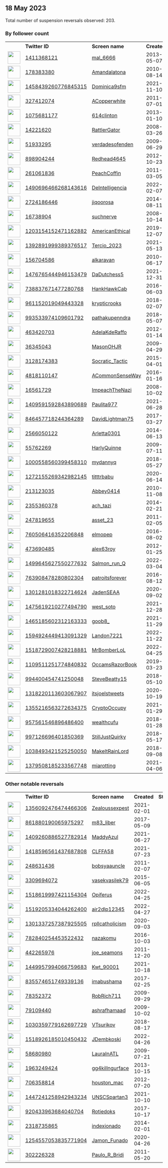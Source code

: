 
## 18 May 2023
Total number of suspension reversals observed: 203.

### By follower count
<table><tr><th></th><th align="left">Twitter ID</th><th align="left">Screen name</th>
<th align="left">Created</th><th align="left">Status</th><th align="left">Suspended</th><th align="left">Followers</th>
<tr><td><a href="https://pbs.twimg.com/profile_images/1562545777901281280/IK6_e3XL_normal.jpg"><img src="https://pbs.twimg.com/profile_images/1562545777901281280/IK6_e3XL_normal.jpg" width="40px" height="40px" align="center"/></a></td><td><a href="https://twitter.com/intent/user?user_id=1411368121">1411368121</a></td><td><a href="https://twitter.com/mal_6666">mal_6666</a></td><td>2013-05-07</td><td align="center"></td><td>2023-03-29</td><td>79825</td></tr>
<tr><td><a href="https://pbs.twimg.com/profile_images/1287807083426000896/RkjpN5Rw_normal.jpg"><img src="https://pbs.twimg.com/profile_images/1287807083426000896/RkjpN5Rw_normal.jpg" width="40px" height="40px" align="center"/></a></td><td><a href="https://twitter.com/intent/user?user_id=178383380">178383380</a></td><td><a href="https://twitter.com/Amandalatona">Amandalatona</a></td><td>2010-08-14</td><td align="center"></td><td>2023-03-26</td><td>75448</td></tr>
<tr><td><a href="https://pbs.twimg.com/profile_images/1622411926994026496/SclEsN1M_normal.jpg"><img src="https://pbs.twimg.com/profile_images/1622411926994026496/SclEsN1M_normal.jpg" width="40px" height="40px" align="center"/></a></td><td><a href="https://twitter.com/intent/user?user_id=1458439260776845315">1458439260776845315</a></td><td><a href="https://twitter.com/Dominica9sfm">Dominica9sfm</a></td><td>2021-11-10</td><td align="center"></td><td>2023-04-24</td><td>67192</td></tr>
<tr><td><a href="https://pbs.twimg.com/profile_images/425010978531454976/ATqS_1E8_normal.jpeg"><img src="https://pbs.twimg.com/profile_images/425010978531454976/ATqS_1E8_normal.jpeg" width="40px" height="40px" align="center"/></a></td><td><a href="https://twitter.com/intent/user?user_id=327412074">327412074</a></td><td><a href="https://twitter.com/ACopperwhite">ACopperwhite</a></td><td>2011-07-01</td><td align="center"></td><td>2023-02-05</td><td>52223</td></tr>
<tr><td><a href="https://pbs.twimg.com/profile_images/1658907610333196289/VG9GjxkV_normal.jpg"><img src="https://pbs.twimg.com/profile_images/1658907610333196289/VG9GjxkV_normal.jpg" width="40px" height="40px" align="center"/></a></td><td><a href="https://twitter.com/intent/user?user_id=1075681177">1075681177</a></td><td><a href="https://twitter.com/614clinton">614clinton</a></td><td>2013-01-10</td><td align="center"></td><td></td><td>50182</td></tr>
<tr><td><a href="https://pbs.twimg.com/profile_images/507122503014035456/GzSjY2K8_normal.jpeg"><img src="https://pbs.twimg.com/profile_images/507122503014035456/GzSjY2K8_normal.jpeg" width="40px" height="40px" align="center"/></a></td><td><a href="https://twitter.com/intent/user?user_id=14221620">14221620</a></td><td><a href="https://twitter.com/RattlerGator">RattlerGator</a></td><td>2008-03-26</td><td align="center"></td><td></td><td>34148</td></tr>
<tr><td><a href="https://pbs.twimg.com/profile_images/1648024013384417280/gvzls2GM_normal.jpg"><img src="https://pbs.twimg.com/profile_images/1648024013384417280/gvzls2GM_normal.jpg" width="40px" height="40px" align="center"/></a></td><td><a href="https://twitter.com/intent/user?user_id=51933295">51933295</a></td><td><a href="https://twitter.com/verdadesofenden">verdadesofenden</a></td><td>2009-06-29</td><td align="center">🚫</td><td>2023-05-07</td><td>31201</td></tr>
<tr><td><a href="https://pbs.twimg.com/profile_images/1293033106329481216/EjC6O7On_normal.jpg"><img src="https://pbs.twimg.com/profile_images/1293033106329481216/EjC6O7On_normal.jpg" width="40px" height="40px" align="center"/></a></td><td><a href="https://twitter.com/intent/user?user_id=898904244">898904244</a></td><td><a href="https://twitter.com/Redhead4645">Redhead4645</a></td><td>2012-10-23</td><td align="center"></td><td></td><td>30891</td></tr>
<tr><td><a href="https://pbs.twimg.com/profile_images/920153895099355136/jRJTS-YQ_normal.jpg"><img src="https://pbs.twimg.com/profile_images/920153895099355136/jRJTS-YQ_normal.jpg" width="40px" height="40px" align="center"/></a></td><td><a href="https://twitter.com/intent/user?user_id=261061836">261061836</a></td><td><a href="https://twitter.com/PeachCoffin">PeachCoffin</a></td><td>2011-03-05</td><td align="center"></td><td>2023-01-30</td><td>27654</td></tr>
<tr><td><a href="https://pbs.twimg.com/profile_images/1661132312367763456/lnfeNzPT_normal.jpg"><img src="https://pbs.twimg.com/profile_images/1661132312367763456/lnfeNzPT_normal.jpg" width="40px" height="40px" align="center"/></a></td><td><a href="https://twitter.com/intent/user?user_id=1490696466268143616">1490696466268143616</a></td><td><a href="https://twitter.com/DeIntelligencia">DeIntelligencia</a></td><td>2022-02-07</td><td align="center"></td><td>2022-07-21</td><td>24776</td></tr>
<tr><td><a href="https://pbs.twimg.com/profile_images/1542756527555346439/HYFr2Fiy_normal.jpg"><img src="https://pbs.twimg.com/profile_images/1542756527555346439/HYFr2Fiy_normal.jpg" width="40px" height="40px" align="center"/></a></td><td><a href="https://twitter.com/intent/user?user_id=2724186446">2724186446</a></td><td><a href="https://twitter.com/jiqoorosa">jiqoorosa</a></td><td>2014-08-11</td><td align="center"></td><td>2023-02-18</td><td>19501</td></tr>
<tr><td><a href="https://pbs.twimg.com/profile_images/1652539173591478274/OvbQPgUt_normal.jpg"><img src="https://pbs.twimg.com/profile_images/1652539173591478274/OvbQPgUt_normal.jpg" width="40px" height="40px" align="center"/></a></td><td><a href="https://twitter.com/intent/user?user_id=16738904">16738904</a></td><td><a href="https://twitter.com/suchnerve">suchnerve</a></td><td>2008-10-14</td><td align="center"></td><td></td><td>17232</td></tr>
<tr><td><a href="https://pbs.twimg.com/profile_images/1360985656294473736/UyD7RbOX_normal.jpg"><img src="https://pbs.twimg.com/profile_images/1360985656294473736/UyD7RbOX_normal.jpg" width="40px" height="40px" align="center"/></a></td><td><a href="https://twitter.com/intent/user?user_id=1203154152471162882">1203154152471162882</a></td><td><a href="https://twitter.com/AmericanEthical">AmericanEthical</a></td><td>2019-12-07</td><td align="center"></td><td></td><td>16577</td></tr>
<tr><td><a href="https://pbs.twimg.com/profile_images/1659473442373091328/h_E0Xvhr_normal.jpg"><img src="https://pbs.twimg.com/profile_images/1659473442373091328/h_E0Xvhr_normal.jpg" width="40px" height="40px" align="center"/></a></td><td><a href="https://twitter.com/intent/user?user_id=1392891999389376517">1392891999389376517</a></td><td><a href="https://twitter.com/Tercio_2023">Tercio_2023</a></td><td>2021-05-13</td><td align="center"></td><td>2022-07-20</td><td>14094</td></tr>
<tr><td><a href="https://pbs.twimg.com/profile_images/1159544289413738496/Cdc_vjbH_normal.jpg"><img src="https://pbs.twimg.com/profile_images/1159544289413738496/Cdc_vjbH_normal.jpg" width="40px" height="40px" align="center"/></a></td><td><a href="https://twitter.com/intent/user?user_id=156704586">156704586</a></td><td><a href="https://twitter.com/alkaravan">alkaravan</a></td><td>2010-06-17</td><td align="center"></td><td>2022-11-02</td><td>12166</td></tr>
<tr><td><a href="https://pbs.twimg.com/profile_images/1661200474031235073/1V6ZZ1Iu_normal.jpg"><img src="https://pbs.twimg.com/profile_images/1661200474031235073/1V6ZZ1Iu_normal.jpg" width="40px" height="40px" align="center"/></a></td><td><a href="https://twitter.com/intent/user?user_id=1476765444946153479">1476765444946153479</a></td><td><a href="https://twitter.com/DaDutchess5">DaDutchess5</a></td><td>2021-12-31</td><td align="center"></td><td>2023-01-12</td><td>10613</td></tr>
<tr><td><a href="https://pbs.twimg.com/profile_images/739523711334633473/230-VKwL_normal.jpg"><img src="https://pbs.twimg.com/profile_images/739523711334633473/230-VKwL_normal.jpg" width="40px" height="40px" align="center"/></a></td><td><a href="https://twitter.com/intent/user?user_id=738837671477280768">738837671477280768</a></td><td><a href="https://twitter.com/HankHawkCab">HankHawkCab</a></td><td>2016-06-03</td><td align="center"></td><td>2022-10-29</td><td>8228</td></tr>
<tr><td><a href="https://pbs.twimg.com/profile_images/1659038360004902912/ADR9gIB7_normal.png"><img src="https://pbs.twimg.com/profile_images/1659038360004902912/ADR9gIB7_normal.png" width="40px" height="40px" align="center"/></a></td><td><a href="https://twitter.com/intent/user?user_id=961152019049443328">961152019049443328</a></td><td><a href="https://twitter.com/krypticrooks">krypticrooks</a></td><td>2018-02-07</td><td align="center"></td><td>2022-09-08</td><td>8187</td></tr>
<tr><td><a href="https://pbs.twimg.com/profile_images/1654062876150337539/tRsWeV-u_normal.jpg"><img src="https://pbs.twimg.com/profile_images/1654062876150337539/tRsWeV-u_normal.jpg" width="40px" height="40px" align="center"/></a></td><td><a href="https://twitter.com/intent/user?user_id=993533974109601792">993533974109601792</a></td><td><a href="https://twitter.com/pathakupenndra">pathakupenndra</a></td><td>2018-05-07</td><td align="center"></td><td>2022-10-01</td><td>7818</td></tr>
<tr><td><a href="https://pbs.twimg.com/profile_images/1229895096780443648/Xyc5IwRU_normal.jpg"><img src="https://pbs.twimg.com/profile_images/1229895096780443648/Xyc5IwRU_normal.jpg" width="40px" height="40px" align="center"/></a></td><td><a href="https://twitter.com/intent/user?user_id=463420703">463420703</a></td><td><a href="https://twitter.com/AdelaKdeRaffo">AdelaKdeRaffo</a></td><td>2012-01-14</td><td align="center"></td><td></td><td>7677</td></tr>
<tr><td><a href="https://pbs.twimg.com/profile_images/1656411696724844544/vqpQ8HN8_normal.jpg"><img src="https://pbs.twimg.com/profile_images/1656411696724844544/vqpQ8HN8_normal.jpg" width="40px" height="40px" align="center"/></a></td><td><a href="https://twitter.com/intent/user?user_id=36345043">36345043</a></td><td><a href="https://twitter.com/MasonOHJR">MasonOHJR</a></td><td>2009-04-29</td><td align="center"></td><td></td><td>7138</td></tr>
<tr><td><a href="https://pbs.twimg.com/profile_images/1656767761539018767/m2PKxikt_normal.jpg"><img src="https://pbs.twimg.com/profile_images/1656767761539018767/m2PKxikt_normal.jpg" width="40px" height="40px" align="center"/></a></td><td><a href="https://twitter.com/intent/user?user_id=3128174383">3128174383</a></td><td><a href="https://twitter.com/Socratic_Tactic">Socratic_Tactic</a></td><td>2015-04-01</td><td align="center"></td><td></td><td>5439</td></tr>
<tr><td><a href="https://pbs.twimg.com/profile_images/1349012617403256833/c69HB7Ra_normal.jpg"><img src="https://pbs.twimg.com/profile_images/1349012617403256833/c69HB7Ra_normal.jpg" width="40px" height="40px" align="center"/></a></td><td><a href="https://twitter.com/intent/user?user_id=4818110147">4818110147</a></td><td><a href="https://twitter.com/ACommonSenseWay">ACommonSenseWay</a></td><td>2016-01-16</td><td align="center"></td><td></td><td>4941</td></tr>
<tr><td><a href="https://pbs.twimg.com/profile_images/1661114762090913819/TDR43CeO_normal.jpg"><img src="https://pbs.twimg.com/profile_images/1661114762090913819/TDR43CeO_normal.jpg" width="40px" height="40px" align="center"/></a></td><td><a href="https://twitter.com/intent/user?user_id=16561729">16561729</a></td><td><a href="https://twitter.com/ImpeachTheNazi">ImpeachTheNazi</a></td><td>2008-10-02</td><td align="center"></td><td></td><td>4649</td></tr>
<tr><td><a href="https://pbs.twimg.com/profile_images/1657038594727456771/YYdn9b_O_normal.jpg"><img src="https://pbs.twimg.com/profile_images/1657038594727456771/YYdn9b_O_normal.jpg" width="40px" height="40px" align="center"/></a></td><td><a href="https://twitter.com/intent/user?user_id=1409591592843890689">1409591592843890689</a></td><td><a href="https://twitter.com/Paulita977">Paulita977</a></td><td>2021-06-28</td><td align="center"></td><td>2023-02-13</td><td>3635</td></tr>
<tr><td><a href="https://pbs.twimg.com/profile_images/846461079194501120/1EfsZOp7_normal.jpg"><img src="https://pbs.twimg.com/profile_images/846461079194501120/1EfsZOp7_normal.jpg" width="40px" height="40px" align="center"/></a></td><td><a href="https://twitter.com/intent/user?user_id=846457718244364289">846457718244364289</a></td><td><a href="https://twitter.com/DavidLightman75">DavidLightman75</a></td><td>2017-03-27</td><td align="center"></td><td></td><td>3460</td></tr>
<tr><td><a href="https://pbs.twimg.com/profile_images/672844421927317504/rXq9tZrU_normal.jpg"><img src="https://pbs.twimg.com/profile_images/672844421927317504/rXq9tZrU_normal.jpg" width="40px" height="40px" align="center"/></a></td><td><a href="https://twitter.com/intent/user?user_id=2566050122">2566050122</a></td><td><a href="https://twitter.com/Arletta0301">Arletta0301</a></td><td>2014-06-13</td><td align="center"></td><td></td><td>3081</td></tr>
<tr><td><a href="https://pbs.twimg.com/profile_images/1496569905814122501/hwSeO6-m_normal.jpg"><img src="https://pbs.twimg.com/profile_images/1496569905814122501/hwSeO6-m_normal.jpg" width="40px" height="40px" align="center"/></a></td><td><a href="https://twitter.com/intent/user?user_id=55762269">55762269</a></td><td><a href="https://twitter.com/HarlyQuinne">HarlyQuinne</a></td><td>2009-07-11</td><td align="center"></td><td>2022-03-19</td><td>2949</td></tr>
<tr><td><a href="https://pbs.twimg.com/profile_images/1187420101890445312/4MlVWyWR_normal.jpg"><img src="https://pbs.twimg.com/profile_images/1187420101890445312/4MlVWyWR_normal.jpg" width="40px" height="40px" align="center"/></a></td><td><a href="https://twitter.com/intent/user?user_id=1000558560399458310">1000558560399458310</a></td><td><a href="https://twitter.com/mydannyq">mydannyq</a></td><td>2018-05-27</td><td align="center"></td><td></td><td>2666</td></tr>
<tr><td><a href="https://pbs.twimg.com/profile_images/1660537528024453123/GYyip2jU_normal.jpg"><img src="https://pbs.twimg.com/profile_images/1660537528024453123/GYyip2jU_normal.jpg" width="40px" height="40px" align="center"/></a></td><td><a href="https://twitter.com/intent/user?user_id=1272155269342982145">1272155269342982145</a></td><td><a href="https://twitter.com/titttrbabu">titttrbabu</a></td><td>2020-06-14</td><td align="center"></td><td>2023-03-31</td><td>2252</td></tr>
<tr><td><a href="https://pbs.twimg.com/profile_images/775166827206995969/kAzn7WAW_normal.jpg"><img src="https://pbs.twimg.com/profile_images/775166827206995969/kAzn7WAW_normal.jpg" width="40px" height="40px" align="center"/></a></td><td><a href="https://twitter.com/intent/user?user_id=213123035">213123035</a></td><td><a href="https://twitter.com/Abbey0414">Abbey0414</a></td><td>2010-11-08</td><td align="center"></td><td>2022-10-28</td><td>2061</td></tr>
<tr><td><a href="https://pbs.twimg.com/profile_images/1414713628750659585/iBAL6JMR_normal.jpg"><img src="https://pbs.twimg.com/profile_images/1414713628750659585/iBAL6JMR_normal.jpg" width="40px" height="40px" align="center"/></a></td><td><a href="https://twitter.com/intent/user?user_id=2355360378">2355360378</a></td><td><a href="https://twitter.com/ach_tazi">ach_tazi</a></td><td>2014-02-21</td><td align="center"></td><td>2022-10-11</td><td>1982</td></tr>
<tr><td><a href="https://pbs.twimg.com/profile_images/1653633391336488961/gBU4hYcZ_normal.jpg"><img src="https://pbs.twimg.com/profile_images/1653633391336488961/gBU4hYcZ_normal.jpg" width="40px" height="40px" align="center"/></a></td><td><a href="https://twitter.com/intent/user?user_id=247819655">247819655</a></td><td><a href="https://twitter.com/asset_23">asset_23</a></td><td>2011-02-05</td><td align="center"></td><td></td><td>1899</td></tr>
<tr><td><a href="https://pbs.twimg.com/profile_images/1658896201817935872/WvheRYzo_normal.jpg"><img src="https://pbs.twimg.com/profile_images/1658896201817935872/WvheRYzo_normal.jpg" width="40px" height="40px" align="center"/></a></td><td><a href="https://twitter.com/intent/user?user_id=760506416352206848">760506416352206848</a></td><td><a href="https://twitter.com/elmopep">elmopep</a></td><td>2016-08-02</td><td align="center"></td><td></td><td>1873</td></tr>
<tr><td><a href="https://pbs.twimg.com/profile_images/1296040289568776193/qJC3mw9N_normal.jpg"><img src="https://pbs.twimg.com/profile_images/1296040289568776193/qJC3mw9N_normal.jpg" width="40px" height="40px" align="center"/></a></td><td><a href="https://twitter.com/intent/user?user_id=473690485">473690485</a></td><td><a href="https://twitter.com/alex63roy">alex63roy</a></td><td>2012-01-25</td><td align="center"></td><td>2022-09-29</td><td>1856</td></tr>
<tr><td><a href="https://pbs.twimg.com/profile_images/1499673403795832834/t4fhBusD_normal.jpg"><img src="https://pbs.twimg.com/profile_images/1499673403795832834/t4fhBusD_normal.jpg" width="40px" height="40px" align="center"/></a></td><td><a href="https://twitter.com/intent/user?user_id=1499645627550277632">1499645627550277632</a></td><td><a href="https://twitter.com/Salmon_run_Q">Salmon_run_Q</a></td><td>2022-03-04</td><td align="center"></td><td>2023-02-03</td><td>1852</td></tr>
<tr><td><a href="https://pbs.twimg.com/profile_images/847986705579872256/IFwR3ql9_normal.jpg"><img src="https://pbs.twimg.com/profile_images/847986705579872256/IFwR3ql9_normal.jpg" width="40px" height="40px" align="center"/></a></td><td><a href="https://twitter.com/intent/user?user_id=763908478280802304">763908478280802304</a></td><td><a href="https://twitter.com/patroitsforever">patroitsforever</a></td><td>2016-08-12</td><td align="center"></td><td></td><td>1725</td></tr>
<tr><td><a href="https://pbs.twimg.com/profile_images/1657872633541828609/ogMHtpyf_normal.jpg"><img src="https://pbs.twimg.com/profile_images/1657872633541828609/ogMHtpyf_normal.jpg" width="40px" height="40px" align="center"/></a></td><td><a href="https://twitter.com/intent/user?user_id=1301281018322714624">1301281018322714624</a></td><td><a href="https://twitter.com/JadenSEAA">JadenSEAA</a></td><td>2020-09-02</td><td align="center"></td><td>2022-08-31</td><td>1695</td></tr>
<tr><td><a href="https://pbs.twimg.com/profile_images/1649425011650732033/9uCrxxig_normal.jpg"><img src="https://pbs.twimg.com/profile_images/1649425011650732033/9uCrxxig_normal.jpg" width="40px" height="40px" align="center"/></a></td><td><a href="https://twitter.com/intent/user?user_id=1475619210277494790">1475619210277494790</a></td><td><a href="https://twitter.com/west_soto">west_soto</a></td><td>2021-12-28</td><td align="center"></td><td>2023-04-25</td><td>1671</td></tr>
<tr><td><a href="https://pbs.twimg.com/profile_images/1658654125696098304/Q8Nwrrbi_normal.jpg"><img src="https://pbs.twimg.com/profile_images/1658654125696098304/Q8Nwrrbi_normal.jpg" width="40px" height="40px" align="center"/></a></td><td><a href="https://twitter.com/intent/user?user_id=1465185602312163333">1465185602312163333</a></td><td><a href="https://twitter.com/goob8_">goob8_</a></td><td>2021-11-29</td><td align="center"></td><td>2022-09-23</td><td>1615</td></tr>
<tr><td><a href="https://pbs.twimg.com/profile_images/1642419138613350400/qDT8eeM7_normal.jpg"><img src="https://pbs.twimg.com/profile_images/1642419138613350400/qDT8eeM7_normal.jpg" width="40px" height="40px" align="center"/></a></td><td><a href="https://twitter.com/intent/user?user_id=1594924449413091329">1594924449413091329</a></td><td><a href="https://twitter.com/Landon7221">Landon7221</a></td><td>2022-11-22</td><td align="center"></td><td>2023-04-21</td><td>1541</td></tr>
<tr><td><a href="https://pbs.twimg.com/profile_images/1662865479222829058/s_fOHaUa_normal.jpg"><img src="https://pbs.twimg.com/profile_images/1662865479222829058/s_fOHaUa_normal.jpg" width="40px" height="40px" align="center"/></a></td><td><a href="https://twitter.com/intent/user?user_id=1518729007428218881">1518729007428218881</a></td><td><a href="https://twitter.com/MrBomberLoL">MrBomberLoL</a></td><td>2022-04-25</td><td align="center"></td><td>2023-05-01</td><td>1496</td></tr>
<tr><td><a href="https://pbs.twimg.com/profile_images/1109921201869283328/PhGEoV_w_normal.png"><img src="https://pbs.twimg.com/profile_images/1109921201869283328/PhGEoV_w_normal.png" width="40px" height="40px" align="center"/></a></td><td><a href="https://twitter.com/intent/user?user_id=1109511251774840832">1109511251774840832</a></td><td><a href="https://twitter.com/OccamsRazorBook">OccamsRazorBook</a></td><td>2019-03-23</td><td align="center"></td><td></td><td>1402</td></tr>
<tr><td><a href="https://pbs.twimg.com/profile_images/1308298395774222336/Z3SHAWVy_normal.jpg"><img src="https://pbs.twimg.com/profile_images/1308298395774222336/Z3SHAWVy_normal.jpg" width="40px" height="40px" align="center"/></a></td><td><a href="https://twitter.com/intent/user?user_id=994400454741250048">994400454741250048</a></td><td><a href="https://twitter.com/SteveBeatty15">SteveBeatty15</a></td><td>2018-05-10</td><td align="center"></td><td></td><td>1393</td></tr>
<tr><td><a href="https://pbs.twimg.com/profile_images/1653561888570064899/lCJe6csc_normal.jpg"><img src="https://pbs.twimg.com/profile_images/1653561888570064899/lCJe6csc_normal.jpg" width="40px" height="40px" align="center"/></a></td><td><a href="https://twitter.com/intent/user?user_id=1318220113603067907">1318220113603067907</a></td><td><a href="https://twitter.com/itsjoelstweets">itsjoelstweets</a></td><td>2020-10-19</td><td align="center"></td><td></td><td>1393</td></tr>
<tr><td><a href="https://pbs.twimg.com/profile_images/1403918999726010368/u94h66aE_normal.jpg"><img src="https://pbs.twimg.com/profile_images/1403918999726010368/u94h66aE_normal.jpg" width="40px" height="40px" align="center"/></a></td><td><a href="https://twitter.com/intent/user?user_id=1355216563272634375">1355216563272634375</a></td><td><a href="https://twitter.com/CryptoOccupy">CryptoOccupy</a></td><td>2021-01-29</td><td align="center"></td><td>2022-05-05</td><td>1392</td></tr>
<tr><td><a href="https://pbs.twimg.com/profile_images/1086626377456066560/0DgR20M2_normal.jpg"><img src="https://pbs.twimg.com/profile_images/1086626377456066560/0DgR20M2_normal.jpg" width="40px" height="40px" align="center"/></a></td><td><a href="https://twitter.com/intent/user?user_id=957561546896486400">957561546896486400</a></td><td><a href="https://twitter.com/wealthcufu">wealthcufu</a></td><td>2018-01-28</td><td align="center"></td><td>2022-08-19</td><td>1348</td></tr>
<tr><td><a href="https://pbs.twimg.com/profile_images/1658944116993019904/4qM0adEM_normal.jpg"><img src="https://pbs.twimg.com/profile_images/1658944116993019904/4qM0adEM_normal.jpg" width="40px" height="40px" align="center"/></a></td><td><a href="https://twitter.com/intent/user?user_id=997126696401850369">997126696401850369</a></td><td><a href="https://twitter.com/StillJustQuirky">StillJustQuirky</a></td><td>2018-05-17</td><td align="center"></td><td></td><td>1347</td></tr>
<tr><td><a href="https://pbs.twimg.com/profile_images/1264381146378506245/h-3Cto4F_normal.jpg"><img src="https://pbs.twimg.com/profile_images/1264381146378506245/h-3Cto4F_normal.jpg" width="40px" height="40px" align="center"/></a></td><td><a href="https://twitter.com/intent/user?user_id=1038493421525250050">1038493421525250050</a></td><td><a href="https://twitter.com/MakeItRainLord">MakeItRainLord</a></td><td>2018-09-08</td><td align="center"></td><td>2022-04-27</td><td>1298</td></tr>
<tr><td><a href="https://pbs.twimg.com/profile_images/1640336413697667073/uVH61uwB_normal.jpg"><img src="https://pbs.twimg.com/profile_images/1640336413697667073/uVH61uwB_normal.jpg" width="40px" height="40px" align="center"/></a></td><td><a href="https://twitter.com/intent/user?user_id=1379508185233567748">1379508185233567748</a></td><td><a href="https://twitter.com/miarotting">miarotting</a></td><td>2021-04-06</td><td align="center"></td><td>2023-04-15</td><td>1208</td></tr>
</table>

### Other notable reversals
<table><tr><th></th><th align="left">Twitter ID</th><th align="left">Screen name</th>
<th align="left">Created</th><th align="left">Status</th><th align="left">Suspended</th><th align="left">Followers</th>
<tr><td><a href="https://pbs.twimg.com/profile_images/1562516463575093248/B1PMVSyg_normal.jpg"><img src="https://pbs.twimg.com/profile_images/1562516463575093248/B1PMVSyg_normal.jpg" width="40px" height="40px" align="center"/></a></td><td><a href="https://twitter.com/intent/user?user_id=1356092476474466306">1356092476474466306</a></td><td><a href="https://twitter.com/Zealoussexpest">Zealoussexpest</a></td><td>2021-02-01</td><td align="center"></td><td>2023-01-02</td><td>359</td></tr>
<tr><td><a href="https://pbs.twimg.com/profile_images/1243635062123507713/rSf8MmAg_normal.jpg"><img src="https://pbs.twimg.com/profile_images/1243635062123507713/rSf8MmAg_normal.jpg" width="40px" height="40px" align="center"/></a></td><td><a href="https://twitter.com/intent/user?user_id=861880190065975297">861880190065975297</a></td><td><a href="https://twitter.com/m83_liber">m83_liber</a></td><td>2017-05-09</td><td align="center"></td><td>2023-01-25</td><td>646</td></tr>
<tr><td><a href="https://pbs.twimg.com/profile_images/1634551789033869312/ikmVFH2y_normal.jpg"><img src="https://pbs.twimg.com/profile_images/1634551789033869312/ikmVFH2y_normal.jpg" width="40px" height="40px" align="center"/></a></td><td><a href="https://twitter.com/intent/user?user_id=1409260886527782914">1409260886527782914</a></td><td><a href="https://twitter.com/MaddyAzul">MaddyAzul</a></td><td>2021-06-27</td><td align="center"></td><td>2023-04-14</td><td>262</td></tr>
<tr><td><a href="https://pbs.twimg.com/profile_images/1639038802122657792/17pDHTEu_normal.jpg"><img src="https://pbs.twimg.com/profile_images/1639038802122657792/17pDHTEu_normal.jpg" width="40px" height="40px" align="center"/></a></td><td><a href="https://twitter.com/intent/user?user_id=1418596561437687808">1418596561437687808</a></td><td><a href="https://twitter.com/CLFFA58">CLFFA58</a></td><td>2021-07-23</td><td align="center"></td><td>2023-04-11</td><td>40</td></tr>
<tr><td><a href="https://pbs.twimg.com/profile_images/1557187139502313472/2Xwi42vI_normal.jpg"><img src="https://pbs.twimg.com/profile_images/1557187139502313472/2Xwi42vI_normal.jpg" width="40px" height="40px" align="center"/></a></td><td><a href="https://twitter.com/intent/user?user_id=248631436">248631436</a></td><td><a href="https://twitter.com/bobsyaauncle">bobsyaauncle</a></td><td>2011-02-07</td><td align="center"></td><td>2022-12-18</td><td>199</td></tr>
<tr><td><a href="https://pbs.twimg.com/profile_images/821963462658129920/Pix_b2fJ_normal.jpg"><img src="https://pbs.twimg.com/profile_images/821963462658129920/Pix_b2fJ_normal.jpg" width="40px" height="40px" align="center"/></a></td><td><a href="https://twitter.com/intent/user?user_id=3309694072">3309694072</a></td><td><a href="https://twitter.com/vasekvasilek79">vasekvasilek79</a></td><td>2015-06-05</td><td align="center"></td><td>2023-02-28</td><td>1076</td></tr>
<tr><td><a href="https://pbs.twimg.com/profile_images/1659245648456056861/L-7vkZuC_normal.jpg"><img src="https://pbs.twimg.com/profile_images/1659245648456056861/L-7vkZuC_normal.jpg" width="40px" height="40px" align="center"/></a></td><td><a href="https://twitter.com/intent/user?user_id=1518619997421154304">1518619997421154304</a></td><td><a href="https://twitter.com/Opiferus">Opiferus</a></td><td>2022-04-25</td><td align="center"></td><td>2022-12-07</td><td>32</td></tr>
<tr><td><a href="https://pbs.twimg.com/profile_images/1570892588449759233/smyNqpuW_normal.jpg"><img src="https://pbs.twimg.com/profile_images/1570892588449759233/smyNqpuW_normal.jpg" width="40px" height="40px" align="center"/></a></td><td><a href="https://twitter.com/intent/user?user_id=1519205334044262400">1519205334044262400</a></td><td><a href="https://twitter.com/air2dlp12345">air2dlp12345</a></td><td>2022-04-27</td><td align="center"></td><td>2022-10-20</td><td>363</td></tr>
<tr><td><a href="https://pbs.twimg.com/profile_images/1659255414133850112/FJQRXbtg_normal.jpg"><img src="https://pbs.twimg.com/profile_images/1659255414133850112/FJQRXbtg_normal.jpg" width="40px" height="40px" align="center"/></a></td><td><a href="https://twitter.com/intent/user?user_id=1301337257387925505">1301337257387925505</a></td><td><a href="https://twitter.com/rpllcatholicism">rpllcatholicism</a></td><td>2020-09-03</td><td align="center"></td><td>2022-08-18</td><td>115</td></tr>
<tr><td><a href="https://pbs.twimg.com/profile_images/1657652122815709186/RkODGt5s_normal.jpg"><img src="https://pbs.twimg.com/profile_images/1657652122815709186/RkODGt5s_normal.jpg" width="40px" height="40px" align="center"/></a></td><td><a href="https://twitter.com/intent/user?user_id=782840254453522432">782840254453522432</a></td><td><a href="https://twitter.com/nazakomu">nazakomu</a></td><td>2016-10-03</td><td align="center"></td><td>2023-03-17</td><td>98</td></tr>
<tr><td><a href="https://pbs.twimg.com/profile_images/1545158831218442240/Rk-1RFsx_normal.jpg"><img src="https://pbs.twimg.com/profile_images/1545158831218442240/Rk-1RFsx_normal.jpg" width="40px" height="40px" align="center"/></a></td><td><a href="https://twitter.com/intent/user?user_id=442265976">442265976</a></td><td><a href="https://twitter.com/joe_seamons">joe_seamons</a></td><td>2011-12-20</td><td align="center"></td><td>2022-12-11</td><td>647</td></tr>
<tr><td><a href="https://pbs.twimg.com/profile_images/1450797163173367810/Ndc-qzBE_normal.jpg"><img src="https://pbs.twimg.com/profile_images/1450797163173367810/Ndc-qzBE_normal.jpg" width="40px" height="40px" align="center"/></a></td><td><a href="https://twitter.com/intent/user?user_id=1449957994066759683">1449957994066759683</a></td><td><a href="https://twitter.com/Kwt_90001">Kwt_90001</a></td><td>2021-10-18</td><td align="center">🔒</td><td>2023-02-19</td><td>55</td></tr>
<tr><td><a href="https://pbs.twimg.com/profile_images/1621640704434003968/C0cu53RM_normal.jpg"><img src="https://pbs.twimg.com/profile_images/1621640704434003968/C0cu53RM_normal.jpg" width="40px" height="40px" align="center"/></a></td><td><a href="https://twitter.com/intent/user?user_id=835574651749339136">835574651749339136</a></td><td><a href="https://twitter.com/imabushama">imabushama</a></td><td>2017-02-25</td><td align="center"></td><td>2023-04-11</td><td>300</td></tr>
<tr><td><a href="https://pbs.twimg.com/profile_images/1653556984287834112/Fy0ieylE_normal.jpg"><img src="https://pbs.twimg.com/profile_images/1653556984287834112/Fy0ieylE_normal.jpg" width="40px" height="40px" align="center"/></a></td><td><a href="https://twitter.com/intent/user?user_id=78352372">78352372</a></td><td><a href="https://twitter.com/RobRich711">RobRich711</a></td><td>2009-09-29</td><td align="center"></td><td>2023-05-15</td><td>309</td></tr>
<tr><td><a href="https://pbs.twimg.com/profile_images/1592280989950414848/jKj-TGdd_normal.jpg"><img src="https://pbs.twimg.com/profile_images/1592280989950414848/jKj-TGdd_normal.jpg" width="40px" height="40px" align="center"/></a></td><td><a href="https://twitter.com/intent/user?user_id=79109440">79109440</a></td><td><a href="https://twitter.com/ashrafhamaad">ashrafhamaad</a></td><td>2009-10-02</td><td align="center"></td><td>2023-05-11</td><td>241</td></tr>
<tr><td><a href="https://pbs.twimg.com/profile_images/1030363424390307840/EIXLl0HB_normal.jpg"><img src="https://pbs.twimg.com/profile_images/1030363424390307840/EIXLl0HB_normal.jpg" width="40px" height="40px" align="center"/></a></td><td><a href="https://twitter.com/intent/user?user_id=1030359779162697729">1030359779162697729</a></td><td><a href="https://twitter.com/VTsurikov">VTsurikov</a></td><td>2018-08-17</td><td align="center">👋</td><td>2022-12-16</td><td>8</td></tr>
<tr><td><a href="https://pbs.twimg.com/profile_images/1518926364207947778/XVdBwDa-_normal.png"><img src="https://pbs.twimg.com/profile_images/1518926364207947778/XVdBwDa-_normal.png" width="40px" height="40px" align="center"/></a></td><td><a href="https://twitter.com/intent/user?user_id=1518926185010450432">1518926185010450432</a></td><td><a href="https://twitter.com/JDembkoski">JDembkoski</a></td><td>2022-04-26</td><td align="center"></td><td>2023-03-18</td><td>3</td></tr>
<tr><td><a href="https://abs.twimg.com/sticky/default_profile_images/default_profile_normal.png"><img src="https://abs.twimg.com/sticky/default_profile_images/default_profile_normal.png" width="40px" height="40px" align="center"/></a></td><td><a href="https://twitter.com/intent/user?user_id=58680980">58680980</a></td><td><a href="https://twitter.com/LauraInATL">LauraInATL</a></td><td>2009-07-21</td><td align="center"></td><td>2023-01-31</td><td>12</td></tr>
<tr><td><a href="https://pbs.twimg.com/profile_images/1382659915609567236/1-wHqYyf_normal.jpg"><img src="https://pbs.twimg.com/profile_images/1382659915609567236/1-wHqYyf_normal.jpg" width="40px" height="40px" align="center"/></a></td><td><a href="https://twitter.com/intent/user?user_id=1963249424">1963249424</a></td><td><a href="https://twitter.com/gg4killngurface">gg4killngurface</a></td><td>2013-10-15</td><td align="center">🚫</td><td>2023-05-05</td><td>10</td></tr>
<tr><td><a href="https://pbs.twimg.com/profile_images/710325972776583168/64LVssBL_normal.jpg"><img src="https://pbs.twimg.com/profile_images/710325972776583168/64LVssBL_normal.jpg" width="40px" height="40px" align="center"/></a></td><td><a href="https://twitter.com/intent/user?user_id=706358814">706358814</a></td><td><a href="https://twitter.com/houston_mac">houston_mac</a></td><td>2012-07-20</td><td align="center"></td><td>2023-03-31</td><td>78</td></tr>
<tr><td><a href="https://pbs.twimg.com/profile_images/1456035988652773376/fRdHql8C_normal.jpg"><img src="https://pbs.twimg.com/profile_images/1456035988652773376/fRdHql8C_normal.jpg" width="40px" height="40px" align="center"/></a></td><td><a href="https://twitter.com/intent/user?user_id=1447241258942943234">1447241258942943234</a></td><td><a href="https://twitter.com/UNSCSpartan3">UNSCSpartan3</a></td><td>2021-10-10</td><td align="center"></td><td>2022-11-21</td><td>72</td></tr>
<tr><td><a href="https://pbs.twimg.com/profile_images/1655710440712798209/Guhs9KrV_normal.jpg"><img src="https://pbs.twimg.com/profile_images/1655710440712798209/Guhs9KrV_normal.jpg" width="40px" height="40px" align="center"/></a></td><td><a href="https://twitter.com/intent/user?user_id=920433963684040704">920433963684040704</a></td><td><a href="https://twitter.com/Rotiedoks">Rotiedoks</a></td><td>2017-10-17</td><td align="center"></td><td>2022-12-13</td><td>38</td></tr>
<tr><td><a href="https://pbs.twimg.com/profile_images/1658800960548794370/8sqJ7phv_normal.jpg"><img src="https://pbs.twimg.com/profile_images/1658800960548794370/8sqJ7phv_normal.jpg" width="40px" height="40px" align="center"/></a></td><td><a href="https://twitter.com/intent/user?user_id=2318735865">2318735865</a></td><td><a href="https://twitter.com/indexionado">indexionado</a></td><td>2014-02-01</td><td align="center">🚫</td><td>2023-04-25</td><td>215</td></tr>
<tr><td><a href="https://pbs.twimg.com/profile_images/1657419892558053376/0JeIpSSt_normal.jpg"><img src="https://pbs.twimg.com/profile_images/1657419892558053376/0JeIpSSt_normal.jpg" width="40px" height="40px" align="center"/></a></td><td><a href="https://twitter.com/intent/user?user_id=1254557053835771904">1254557053835771904</a></td><td><a href="https://twitter.com/Jamon_Funado">Jamon_Funado</a></td><td>2020-04-26</td><td align="center"></td><td>2022-10-31</td><td>1091</td></tr>
<tr><td><a href="https://pbs.twimg.com/profile_images/1563552053812551680/tWWlVKwx_normal.png"><img src="https://pbs.twimg.com/profile_images/1563552053812551680/tWWlVKwx_normal.png" width="40px" height="40px" align="center"/></a></td><td><a href="https://twitter.com/intent/user?user_id=302226328">302226328</a></td><td><a href="https://twitter.com/Paulo_R_Bridi">Paulo_R_Bridi</a></td><td>2011-05-20</td><td align="center"></td><td>2023-01-05</td><td>1058</td></tr>
</table>
